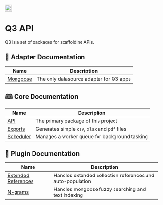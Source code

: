 <p><img alt="3merge" src="https://github.com/3merge/q3-client/blob/master/logo.png" width="22" /></p>
<h1>Q3 API</h1>
<p>Q3 is a set of packages for scaffolding APIs.</p>

<h2>🐙 Adapter Documentation</h2>

| Name                                                  | Description                             |
| ----------------------------------------------------- | --------------------------------------- |
| <a  href="/packages/q3-adapter-mongoose">Mongoose</a> | The only datasource adapter for Q3 apps |

<h2>🕮 Core Documentation</h2>

| Name                                                 | Description                                    |
| ---------------------------------------------------- | ---------------------------------------------- |
| <a  href="/packages/q3-api">API</a>                  | The primary package of this project            |
| <a  href="/packages/q3-exports">Exports</a>          | Generates simple `csv`, `xlsx` and `pdf` files |
| <a  href="/packages/q3-core-scheduler">Scheduler</a> | Manages a worker queue for background tasking  |

<h2>🔌 Plugin Documentation</h2>

| Name                                                          | Description                                                |
| ------------------------------------------------------------- | ---------------------------------------------------------- |
| <a  href="/packages/q3-plugin-extref">Extended References</a> | Handles extended collection references and auto-population |
| <a  href="/packages/q3-plugin-ngrams">N-grams</a>             | Handles mongoose fuzzy searching and text indexing         |

